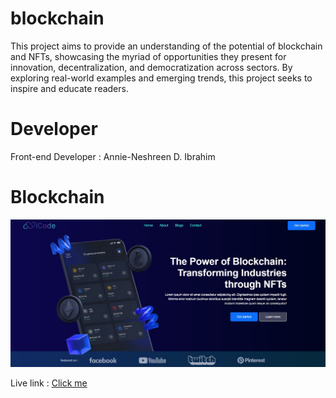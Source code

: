 # blockchain
This project aims to provide an understanding of the potential of blockchain and NFTs, showcasing the myriad of opportunities they present for innovation, decentralization, and democratization across sectors. By exploring real-world examples and emerging trends, this project seeks to inspire and educate readers.

# Developer
Front-end Developer : Annie-Neshreen D. Ibrahim

# Blockchain
<img src="./assets/home page.jpg" alt="home page">

Live link : <a href="https://hannie404.github.io/blockchain/">Click me</a>
<!-- 
    I coded this website the day when the mini project was announced.
    Back then, bootstrap wasn't introduced to us yet.

    You will notice how untidy was my home page, I tried to make it
    responsive using css only. That's why it wasn't coded well. Nevertheless,
    I achieved my desired output even if it wasn't the best.

    As you may notice, I used the nav area and the footer area as my template for the other pages so that I don't have to code it again. Both are also messed up because of the same reason.

    I am planning to fix my home page but due to the shortage of the given days
    to make this mini project, I decided to prioritize making the other pages.
    I am planning to fix this soon when I have time.

    Thankfully, with the help of using bootstrap, I managed to make the other pages more responsive and easy without making long css styles.
 -->
